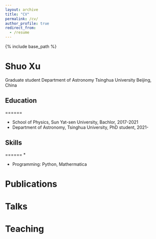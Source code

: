 ```yaml
---
layout: archive
title: "CV"
permalink: /cv/
author_profile: true
redirect_from:
  - /resume
---
```


{% include base_path %}
# Shuo Xu

Graduate student
Department of Astronomy
Tsinghua University
Beijing, China


## Education
======
* School of Physics, Sun Yat-sen University, Bachlor, 2017-2021
* Department of Astronomy, Tsinghua University, PhD student, 2021-
  
## Skills
======
* 
* Programming: Python, Mathermatica

Publications
======
  
  
Talks
======
  
  
Teaching
======
 
  

